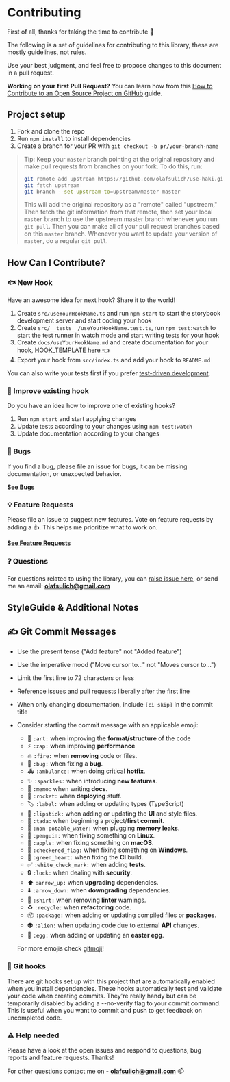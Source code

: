 # Contributing

First of all, thanks for taking the time to contribute 🙌

The following is a set of guidelines for contributing to this library, these are mostly guidelines, not rules.

Use your best judgment, and feel free to propose changes to this document in a pull request.

**Working on your first Pull Request?** You can learn how from this [ How to Contribute to an Open Source Project on GitHub](https://github.com/firstcontributions/first-contributions) guide.

## Project setup

1. Fork and clone the repo
1. Run `npm install` to install dependencies
1. Create a branch for your PR with `git checkout -b pr/your-branch-name`

> Tip: Keep your `master` branch pointing at the original repository and make
> pull requests from branches on your fork. To do this, run:
>
> ```sh
> git remote add upstream https://github.com/olafsulich/use-haki.git
> git fetch upstream
> git branch --set-upstream-to=upstream/master master
> ```
>
> This will add the original repository as a "remote" called "upstream," Then
> fetch the git information from that remote, then set your local `master`
> branch to use the upstream master branch whenever you run `git pull`. Then you
> can make all of your pull request branches based on this `master` branch.
> Whenever you want to update your version of `master`, do a regular `git pull`.

## How Can I Contribute?

### 🐟 New Hook

Have an awesome idea for next hook? Share it to the world!

1. Create `src/useYourHookName.ts` and run `npm start` to start the storybook development server and start coding your hook
2. Create `src/__tests__/useYourHookName.test.ts`, run `npm test:watch` to start the test runner in watch mode and start writing tests for your hook
3. Create `docs/useYourHookName.md` and create documentation for your hook, [HOOK_TEMPLATE here 👈](../HOOK_TEMPLATE.md)
4. Export your hook from `src/index.ts` and add your hook to `README.md`

You can also write your tests first if you prefer [test-driven development](https://en.wikipedia.org/wiki/Test-driven_development).

### 🍤 Improve existing hook

Do you have an idea how to improve one of existing hooks?

1. Run `npm start` and start applying changes
2. Update tests according to your changes using `npm test:watch`
3. Update documentation according to your changes

### 🐛 Bugs

If you find a bug, please file an issue for bugs, it can be missing documentation, or unexpected behavior.

[**See Bugs**](https://github.com/olafsulich/use-haki/issues?q=is%3Aissue+is%3Aopen+label%3Abug+sort%3Acreated-desc)

### 💡 Feature Requests

Please file an issue to suggest new features. Vote on feature requests by adding a 👍. This helps
me prioritize what to work on.

[**See Feature Requests**](https://github.com/olafsulich/use-haki/issues?q=is%3Aissue+sort%3Areactions-%2B1-desc+label%3Aenhancement+is%3Aopen)

### ❓ Questions

For questions related to using the library, you can
[raise issue here](https://github.com/olafsulich/use-haki/issues/new), or
send me an email: **olafsulich@gmail.com**

## StyleGuide & Additional Notes

## ✍️ Git Commit Messages

- Use the present tense ("Add feature" not "Added feature")
- Use the imperative mood ("Move cursor to..." not "Moves cursor to...")
- Limit the first line to 72 characters or less
- Reference issues and pull requests liberally after the first line
- When only changing documentation, include `[ci skip]` in the commit title
- Consider starting the commit message with an applicable emoji:

  - :art: `:art:` when improving the **format/structure** of the code
  - :zap: `:zap:` when improving **performance**
  - :fire: `:fire:` when **removing** code or files.
  - :bug: `:bug:` when fixing a **bug**.
  - :ambulance: `:ambulance:` when doing critical **hotfix**.
  - :sparkles: `:sparkles:` when introducing **new features**.
  - :memo: `:memo:` when writing **docs**.
  - :rocket: `:rocket:` when **deploying** stuff.
  - :label: `:label:` when adding or updating types (TypeScript)
  - :lipstick: `:lipstick:` when adding or updating the **UI** and style files.
  - :tada: `:tada:` when beginning a project/**first commit**.
  - :non-potable_water: `:non-potable_water:` when plugging **memory leaks**.
  - :penguin: `:penguin:` when fixing something on **Linux**.
  - :apple: `:apple:` when fixing something on **macOS**.
  - :checkered_flag: `:checkered_flag:` when fixing something on **Windows**.
  - :green_heart: `:green_heart:` when fixing the **CI** build.
  - :white_check_mark: `:white_check_mark:` when adding **tests**.
  - :lock: `:lock:` when dealing with **security**.
  - :arrow_up: `:arrow_up:` when **upgrading** dependencies.
  - :arrow_down: `:arrow_down:` when **downgrading** dependencies.
  - :shirt: `:shirt:` when removing **linter** warnings.
  - :recycle: `:recycle:` when **refactoring** code.
  - :package: `:package:` when adding or updating compiled files or **packages**.
  - :alien: `:alien:` when updating code due to external **API** changes.
  - :egg: `:egg:` when adding or updating an **easter egg**.

  For more emojis check [gitmoji](https://gitmoji.carloscuesta.me/)!

### :dog: Git hooks

There are git hooks set up with this project that are automatically enabled when you install dependencies. These hooks automatically test and validate your code when creating commits. They're really handy but can be temporarily disabled by adding a --no-verify flag to your commit command. This is useful when you want to commit and push to get feedback on uncompleted code.

### :warning: Help needed

Please have a look at the open issues and respond to questions, bug reports and feature requests. Thanks!

For other questions contact me on - **olafsulich@gmail.com** 📫
